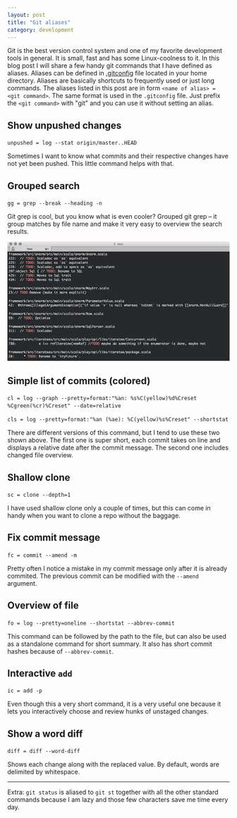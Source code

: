 ```yaml
---
layout: post
title: "Git aliases"
category: development
---
```


Git is the best version control system and one of my favorite development tools in general. It is small, fast and has some Linux-coolness to it. In this blog post I will share a few handy git commands that I have defined as aliases. Aliases can be defined in [.gitconfig](http://git-scm.com/docs/git-config) file located in your home directory. Aliases are basically shortcuts to frequently used or just long commands. The aliases listed in this post are in form ``<name of alias> = <git command>``. The same format is used in the ``.gitconfig`` file. Just prefix the ``<git command>`` with "git" and you can use it without setting an alias.

<!-- more -->

## Show unpushed changes

``unpushed = log --stat origin/master..HEAD``

Sometimes I want to know what commits and their respective changes have not yet been pushed. This little command helps with that.

## Grouped search

``gg = grep --break --heading -n``

Git grep is cool, but you know what is even cooler? Grouped git grep – it group matches by file name and make it very easy to overview the search results. 

![Git grouped grep](/images/blog/git-grouped-grep.png)

## Simple list of commits (colored)

``cl = log --graph --pretty=format:"%an: %s%C(yellow)%d%Creset %Cgreen(%cr)%Creset" --date=relative``

``cls = log --pretty=format:"%an (%ae): %C(yellow)%s%Creset" --shortstat``

There are different versions of this command, but I tend to use these two shown above. The first one is super short, each commit takes on line and displays a relative date after the commit message. The second one includes changed file overview.

## Shallow clone

``sc = clone --depth=1``

I have used shallow clone only a couple of times, but this can come in handy when you want to clone a repo without the baggage.

## Fix commit message

``fc = commit --amend -m``

Pretty often I notice a mistake in my commit message only after it is already commited. The previous commit can be modified with the ``--amend`` argument.

## Overview of file 

``fo = log --pretty=oneline --shortstat --abbrev-commit``

This command can be followed by the path to the file, but can also be used as a standalone command for short summary. It also has short commit hashes because of ``--abbrev-commit``.

## Interactive ``add``

``ic = add -p``

Even though this a very short command, it is a very useful one because it lets you interactively choose and review hunks of unstaged changes.

## Show a word diff

``diff = diff --word-diff``

Shows each change along with the replaced value. By default, words are delimited by whitespace.

<hr style="height:1px;">

Extra: ``git status`` is aliased to ``git st`` together with all the other standard commands because I am lazy and those few characters save me time every day.